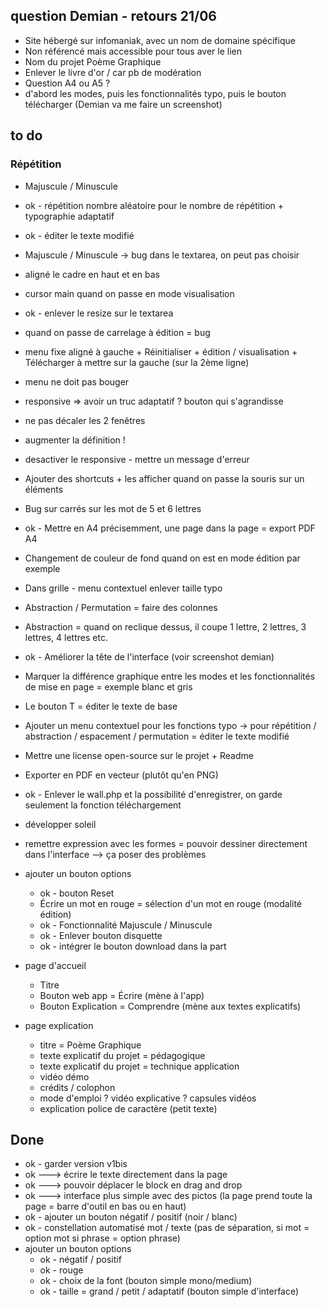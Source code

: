 ## question Demian - retours 21/06
- Site hébergé sur infomaniak, avec un nom de domaine spécifique
- Non référencé mais accessible pour tous aver le lien
- Nom du projet Poème Graphique 
- Enlever le livre d'or / car pb de modération
- Question A4 ou A5 ? 
- d'abord les modes, puis les fonctionnalités typo, puis le bouton télécharger (Demian va me faire un screenshot) 

## to do

### Répétition
- Majuscule / Minuscule
- ok - répétition nombre aléatoire pour le nombre de répétition + typographie adaptatif
- ok - éditer le texte modifié

- Majuscule / Minuscule -> bug dans le textarea, on peut pas choisir 
- aligné le cadre en haut et en bas
- cursor main quand on passe en mode visualisation
- ok - enlever le resize sur le textarea
- quand on passe de carrelage à édition = bug
- menu fixe aligné à gauche + Réinitialiser + édition / visualisation + Télécharger à mettre sur la gauche (sur la 2ème ligne)
- menu ne doit pas bouger
- responsive => avoir un truc adaptatif ? bouton qui s'agrandisse
- ne pas décaler les 2 fenêtres
- augmenter la définition ! 
- desactiver le responsive - mettre un message d'erreur
- Ajouter des shortcuts + les afficher quand on passe la souris sur un éléments 
- Bug sur carrés sur les mot de 5 et 6 lettres 
- ok - Mettre en A4 précisemment, une page dans la page = export PDF A4
- Changement de couleur de fond quand on est en mode édition par exemple 
- Dans grille - menu contextuel enlever taille typo 
- Abstraction / Permutation = faire des colonnes 
- Abstraction = quand on reclique dessus, il coupe 1 lettre, 2 lettres, 3 lettres, 4 lettres etc.
- ok - Améliorer la tête de l'interface (voir screenshot demian)
- Marquer la différence graphique entre les modes et les fonctionnalités de mise en page = exemple blanc et gris 
- Le bouton T = éditer le texte de base 
- Ajouter un menu contextuel pour les fonctions typo -> pour répétition / abstraction / espacement / permutation = éditer le texte modifié 
- Mettre une license open-source sur le projet + Readme 
- Exporter en PDF en vecteur (plutôt qu'en PNG)
- ok - Enlever le wall.php et la possibilité d'enregistrer, on garde seulement la fonction téléchargement
- développer soleil 
- remettre expression avec les formes = pouvoir dessiner directement dans l'interface --> ça poser des problèmes 
- ajouter un bouton options 
  + ok - bouton Reset
  + Écrire un mot en rouge = sélection d'un mot en rouge (modalité édition)
  + ok - Fonctionnalité Majuscule / Minuscule 
  + ok - Enlever bouton disquette
  + ok - intégrer le bouton download dans la part

- page d'accueil
  + Titre
  + Bouton web app = Écrire (mène à l'app)
  + Bouton Explication = Comprendre (mène aux textes explicatifs)
- page explication 
  + titre = Poème Graphique
  + texte explicatif du projet = pédagogique
  + texte explicatif du projet = technique application
  + vidéo démo 
  + crédits / colophon 
  + mode d'emploi ? vidéo explicative ? capsules vidéos
  + explication police de caractère (petit texte) 

## Done
- ok - garder version v1bis
- ok ---> écrire le texte directement dans la page 
- ok ---> pouvoir déplacer le block en drag and drop 
- ok ---> interface plus simple avec des pictos (la page prend toute la page = barre d'outil en bas ou en haut)
- ok - ajouter un bouton négatif / positif (noir / blanc)
- ok - constellation automatisé mot / texte (pas de séparation, si mot = option mot si phrase = option phrase)
- ajouter un bouton options 
  + ok - négatif / positif
  + ok - rouge 
  + ok - choix de la font (bouton simple mono/medium)
  + ok - taille = grand / petit / adaptatif (bouton simple d'interface)

